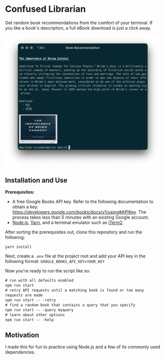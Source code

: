 # Confused Librarian

Get random book recommendations from the comfort of your terminal. If you like a book's description, a full eBook download is just a click away.

<img src="./example.png" width="600"/>

## Installation and Use

<a name="installation"></a>

**Prerequisites:**

- A free Google Books API key. Refer to the following documentation to obtain a key: https://developers.google.com/books/docs/v1/using#APIKey. The process takes less than 5 minutes with an existing Google account.
- [Node.js](https://nodejs.org), [Yarn](https://yarnpkg.com/getting-started), and a terminal emulator such as [iTerm2](https://iterm2.com).

After sorting the prerequisites out, clone this repository and run the following:

```shell
yarn install
```

Next, create a `.env` file at the project root and add your API key in the following format: `GOOGLE_BOOKS_API_KEY=YOUR_KEY`

Now you're ready to run the script like so:

```shell
# run with all defaults enabled
npm run start
# retry API requests until a matching book is found or too many requests are made
npm run start -- -retry
# find a random book that contains a query that you specify
npm run start -- -query myquery
# learn about other options
npm run start -- -help
```

## Motivation

I made this for fun to practice using Node.js and a few of its commonly used dependencies.
